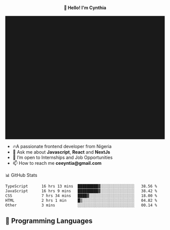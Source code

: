 <h4 align="center">👋 Hello! I'm Cynthia</h4>

<hr style="height:10%; margin-left:0; margin-right:0;" />

<div align="left">
  <ul>
  <li>🔥A passionate frontend developer from Nigeria</li>
  <li>💬 Ask me about <strong>Javascript</strong>, <strong>React</strong> and <strong> NextJs</strong></li>
  <li>👯 I’m open to Internships and Job Opportunities</li>
  <li>📫 How to reach me <strong>ceeyntia@gmail.com</strong></li>
</ul>
</div
  
## 📊 GitHub Stats

<!--START_SECTION:waka-->

```txt
TypeScript      16 hrs 13 mins  █████████▓░░░░░░░░░░░░░░░   38.56 %
JavaScript      16 hrs 9 mins   █████████▓░░░░░░░░░░░░░░░   38.42 %
CSS             7 hrs 34 mins   ████▓░░░░░░░░░░░░░░░░░░░░   18.00 %
HTML            2 hrs 1 min     █▒░░░░░░░░░░░░░░░░░░░░░░░   04.82 %
Other           3 mins          ░░░░░░░░░░░░░░░░░░░░░░░░░   00.14 %
```

<!--END_SECTION:waka-->

## 💬 Programming Languages

<!--START_SECTION:languages-->
<!--END_SECTION:languages-->

